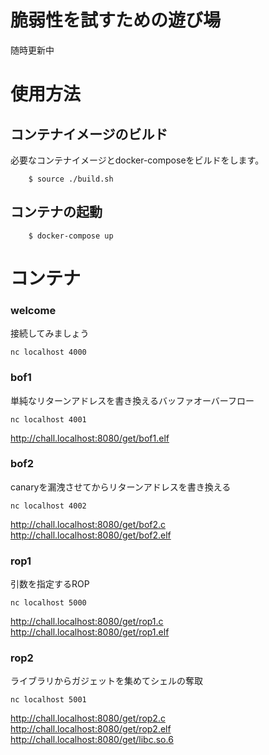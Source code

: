 # 脆弱性を試すための遊び場

随時更新中

# 使用方法
## コンテナイメージのビルド
必要なコンテナイメージとdocker-composeをビルドをします。
```
    $ source ./build.sh
```
## コンテナの起動
```
    $ docker-compose up
```

# コンテナ

### welcome
接続してみましょう
```
nc localhost 4000
```
### bof1 
単純なリターンアドレスを書き換えるバッファオーバーフロー
```
nc localhost 4001
```
<http://chall.localhost:8080/get/bof1.elf>

### bof2
canaryを漏洩させてからリターンアドレスを書き換える
```
nc localhost 4002
```
<http://chall.localhost:8080/get/bof2.c><br>
<http://chall.localhost:8080/get/bof2.elf>

### rop1 
引数を指定するROP
```
nc localhost 5000
```
<http://chall.localhost:8080/get/rop1.c><br>
<http://chall.localhost:8080/get/rop1.elf>

### rop2
ライブラリからガジェットを集めてシェルの奪取
```
nc localhost 5001
```
<http://chall.localhost:8080/get/rop2.c><br>
<http://chall.localhost:8080/get/rop2.elf><br>
<http://chall.localhost:8080/get/libc.so.6>


